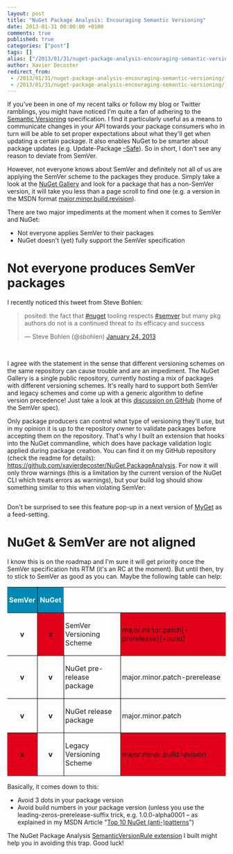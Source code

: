 ```yaml
---
layout: post
title: "NuGet Package Analysis: Encouraging Semantic Versioning"
date: 2013-01-31 00:00:00 +0100
comments: true
published: true
categories: ["post"]
tags: []
alias: ["/2013/01/31/nuget-package-analysis-encouraging-semantic-versioning/"]
author: Xavier Decoster
redirect_from:
 - /2013/01/31/nuget-package-analysis-encouraging-semantic-versioning/.html
 - /2013/01/31/nuget-package-analysis-encouraging-semantic-versioning/.html
---
```

<p><p>If you've been in one of my recent talks or follow my blog or Twitter ramblings, you might have noticed I'm quite a fan of adhering to the <a href="http://semver.org">Semantic Versioning</a> specification. I find it particularly useful as a means to communicate changes in your API towards your package consumers who in turn will be able to set proper expectations about what they'll get when updating a certain package. It also enables NuGet to be smarter about package updates (e.g. Update-Package <a href="http://docs.nuget.org/docs/reference/package-manager-console-powershell-reference">–Safe</a>). So in short, I don't see any reason to deviate from SemVer.
</p><p>However, not everyone knows about SemVer and definitely not all of us are applying the SemVer scheme to the packages they produce. Simply take a look at the <a href="http://www.nuget.org">NuGet Gallery</a> and look for a package that has a non-SemVer version, it will take you less than a page scroll to find one (e.g. a version in the MSDN format <a href="http://msdn.microsoft.com/en-us/library/51ket42z.aspx">major.minor.build.revision</a>).
</p><p>There are two major impediments at the moment when it comes to SemVer and NuGet:
</p><ul><li>Not everyone applies SemVer to their packages
</li><li>NuGet doesn't (yet) fully support the SemVer specification
</li></ul><h1>Not everyone produces SemVer packages
</h1><p>I recently noticed this tweet from Steve Bohlen:
</p><blockquote class="twitter-tweet"><p>posited: the fact that <a href="https://twitter.com/search/%23nuget">#nuget</a> tooling respects <a href="https://twitter.com/search/%23semver">#semver</a> but many pkg authors do not is a continued threat to its efficacy and success</p>&mdash; Steve Bohlen (@sbohlen) <a href="https://twitter.com/sbohlen/status/294453663987027968">January 24, 2013</a>
</blockquote>

<script async src="//platform.twitter.com/widgets.js" charset="utf-8"></script><p>
 </p><p>I agree with the statement in the sense that different versioning schemes on the same repository can cause trouble and are an impediment. The NuGet Gallery is a single public repository, currently hosting a mix of packages with different versioning schemes. It's really hard to support both SemVer and legacy schemes and come up with a generic algorithm to define version precedence! Just take a look at this <a href="https://github.com/mojombo/semver/issues/51">discussion on GitHub</a> (home of the SemVer spec).
</p><p>Only package producers can control what type of versioning they'll use, but in my opinion it is up to the repository owner to validate packages before accepting them on the repository. That's why I built an extension that hooks into the NuGet commandline, which does have package validation logic applied during package creation. You can find it on my GitHub repository (check the readme for details): <a href="https://github.com/xavierdecoster/NuGet.PackageAnalysis">https://github.com/xavierdecoster/NuGet.PackageAnalysis</a>. For now it will only throw warnings (this is a limitation by the current version of the NuGet CLI which treats errors as warnings), but your build log should show something similar to this when violating SemVer:
</p><p><a href="https://github.com/xavierdecoster/NuGet.PackageAnalysis"><img src="/get/013113_1144_NuGetPackag1_634952294442925653.png" style="max-width:750px;" alt="" border="0"/></a>
    </p><p>Don't be surprised to see this feature pop-up in a next version of <a href="http://www.myget.org/">MyGet</a> as a feed-setting.
</p><h1>NuGet &amp; SemVer are not aligned
</h1><p>I know this is on the roadmap and I'm sure it will get priority once the SemVer specification hits RTM (it's an RC at the moment). But until then, try to stick to SemVer as good as you can. Maybe the following table can help:
</p><div><table style="border-collapse:collapse" border="0"><colgroup><col style="width:75px"/><col style="width:75px"/><col style="width:254px"/><col style="width:361px"/></colgroup><tbody valign="top"><tr style="height: 25px"><td vAlign="middle" style="background: #0188b5; padding-top: 3px; padding-left: 3px; padding-bottom: 3px; padding-right: 3px; border-top:  none; border-left:  none; border-bottom:  solid black 1.0pt; border-right:  solid black 1.0pt"><p style="text-align: center"><span style="color:white; font-size:12pt"><strong>SemVer</strong></span></p></td><td vAlign="middle" style="background: #0188b5; padding-top: 3px; padding-left: 3px; padding-bottom: 3px; padding-right: 3px; border-top:  none; border-left:  none; border-bottom:  solid black 1.0pt; border-right:  none"><p style="text-align: center"><span style="color:white; font-size:12pt"><strong>NuGet</strong></span></p></td><td colspan="2" vAlign="middle" style="padding-top: 3px; padding-left: 3px; padding-bottom: 3px; padding-right: 3px; border-top:  none; border-left:  none; border-bottom:  solid black 1.0pt; border-right:  none"> </td></tr><tr style="height: 25px"><td vAlign="middle" style="padding-top: 3px; padding-left: 3px; padding-bottom: 3px; padding-right: 3px; border-top:  none; border-left:  none; border-bottom:  solid black 1.0pt; border-right:  solid black 1.0pt"><p style="text-align: center"><strong>v</strong></p></td><td vAlign="middle" style="background: #e2001a; padding-top: 3px; padding-left: 3px; padding-bottom: 3px; padding-right: 3px; border-top:  none; border-left:  none; border-bottom:  solid black 1.0pt; border-right:  solid black 1.0pt"><p style="text-align: center"><strong>x</strong></p></td><td vAlign="middle" style="padding-top: 3px; padding-left: 3px; padding-bottom: 3px; padding-right: 3px; border-top:  none; border-left:  none; border-bottom:  solid black 1.0pt; border-right:  solid black 1.0pt"><p>  SemVer Versioning Scheme</p></td><td vAlign="middle" style="background: #e2001a; padding-top: 3px; padding-left: 3px; padding-bottom: 3px; padding-right: 3px; border-top:  none; border-left:  none; border-bottom:  solid black 1.0pt; border-right:  none"><p>  major.minor.patch[-prerelease][+build]</p></td></tr><tr style="height: 25px"><td vAlign="middle" style="padding-top: 3px; padding-left: 3px; padding-bottom: 3px; padding-right: 3px; border-top:  none; border-left:  none; border-bottom:  solid black 1.0pt; border-right:  solid black 1.0pt"><p style="text-align: center"><strong>v</strong></p></td><td vAlign="middle" style="padding-top: 3px; padding-left: 3px; padding-bottom: 3px; padding-right: 3px; border-top:  none; border-left:  none; border-bottom:  solid black 1.0pt; border-right:  solid black 1.0pt"><p style="text-align: center"><strong>v</strong></p></td><td vAlign="middle" style="padding-top: 3px; padding-left: 3px; padding-bottom: 3px; padding-right: 3px; border-top:  none; border-left:  none; border-bottom:  solid black 1.0pt; border-right:  solid black 1.0pt"><p>  NuGet pre-release package</p></td><td vAlign="middle" style="padding-top: 3px; padding-left: 3px; padding-bottom: 3px; padding-right: 3px; border-top:  none; border-left:  none; border-bottom:  solid black 1.0pt; border-right:  none"><p>  major.minor.patch-prerelease</p></td></tr><tr style="height: 25px"><td vAlign="middle" style="padding-top: 3px; padding-left: 3px; padding-bottom: 3px; padding-right: 3px; border-top:  none; border-left:  none; border-bottom:  solid black 1.0pt; border-right:  solid black 1.0pt"><p style="text-align: center"><strong>v</strong></p></td><td vAlign="middle" style="padding-top: 3px; padding-left: 3px; padding-bottom: 3px; padding-right: 3px; border-top:  none; border-left:  none; border-bottom:  solid black 1.0pt; border-right:  solid black 1.0pt"><p style="text-align: center"><strong>v</strong></p></td><td vAlign="middle" style="padding-top: 3px; padding-left: 3px; padding-bottom: 3px; padding-right: 3px; border-top:  none; border-left:  none; border-bottom:  solid black 1.0pt; border-right:  solid black 1.0pt"><p>  NuGet release package</p></td><td vAlign="middle" style="padding-top: 3px; padding-left: 3px; padding-bottom: 3px; padding-right: 3px; border-top:  none; border-left:  none; border-bottom:  solid black 1.0pt; border-right:  none"><p>  major.minor.patch</p></td></tr><tr style="height: 42px"><td vAlign="middle" style="background: #e2001a; padding-top: 3px; padding-left: 3px; padding-bottom: 3px; padding-right: 3px; border-top:  none; border-left:  none; border-bottom:  none; border-right:  solid black 1.0pt"><p style="text-align: center"><strong>x</strong></p></td><td vAlign="middle" style="padding-top: 3px; padding-left: 3px; padding-bottom: 3px; padding-right: 3px; border-top:  none; border-left:  none; border-bottom:  none; border-right:  solid black 1.0pt"><p style="text-align: center"><strong>v</strong></p></td><td vAlign="middle" style="padding-top: 3px; padding-left: 3px; padding-bottom: 3px; padding-right: 3px; border-top:  none; border-left:  none; border-bottom:  none; border-right:  solid black 1.0pt"><p>  Legacy Versioning Scheme</p></td><td vAlign="middle" style="background: #e2001a; padding-top: 3px; padding-left: 3px; padding-bottom: 3px; padding-right: 3px; border-top:  none; border-left:  none; border-bottom:  none; border-right:  none"><p>  major.minor.build.revision</p></td></tr></tbody></table></div><p>Basically, it comes down to this:
</p><ul><li>Avoid 3 dots in your package version
</li><li>Avoid build numbers in your package version (unless you use the leading-zeros-prerelease-suffix trick, e.g. 1.0.0-alpha0001 – as explained in my MSDN Article "<a href="http://msdn.microsoft.com/en-us/magazine/jj851071.aspx">Top 10 NuGet (anti-)patterns</a>")
</li></ul><p>The NuGet Package Analysis <a href="https://github.com/xavierdecoster/NuGet.PackageAnalysis">SemanticVersionRule extension</a> I built might help you in avoiding this trap. Good luck!</p></p>
